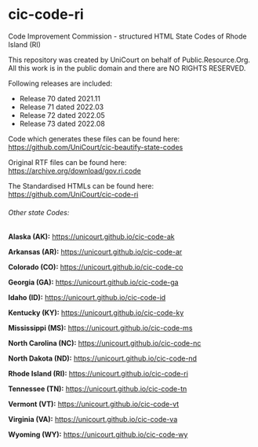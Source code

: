 # cic-code-ri

Code Improvement Commission - structured HTML State Codes of Rhode Island (RI)

This repository was created by UniCourt on behalf of Public.Resource.Org. All this work is in the public domain and there are NO RIGHTS RESERVED.

Following releases are included:

 * Release 70 dated 2021.11
 * Release 71 dated 2022.03
 * Release 72 dated 2022.05
 * Release 73 dated 2022.08


Code which generates these files can be found here: https://github.com/UniCourt/cic-beautify-state-codes

Original RTF files can be found here: https://archive.org/download/gov.ri.code

The Standardised HTMLs can be found here: https://github.com/UniCourt/cic-code-ri

 ###### Other state Codes:

 **Alaska (AK):** https://unicourt.github.io/cic-code-ak

 **Arkansas (AR):** https://unicourt.github.io/cic-code-ar

 **Colorado (CO):** https://unicourt.github.io/cic-code-co

 **Georgia (GA):** https://unicourt.github.io/cic-code-ga
 
 **Idaho (ID):** https://unicourt.github.io/cic-code-id
 
 **Kentucky (KY):** https://unicourt.github.io/cic-code-ky
 
 **Mississippi (MS):** https://unicourt.github.io/cic-code-ms
 
 **North Carolina (NC):** https://unicourt.github.io/cic-code-nc

 **North Dakota (ND):** https://unicourt.github.io/cic-code-nd

 **Rhode Island (RI):** https://unicourt.github.io/cic-code-ri
 
 **Tennessee (TN):** https://unicourt.github.io/cic-code-tn
 
 **Vermont (VT):** https://unicourt.github.io/cic-code-vt  

 **Virginia (VA):** https://unicourt.github.io/cic-code-va

 **Wyoming (WY):** https://unicourt.github.io/cic-code-wy